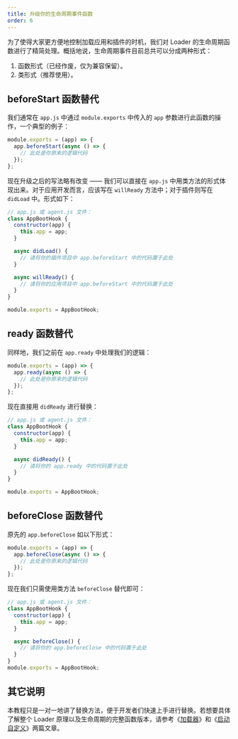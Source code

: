 ```yaml
---
title: 升级你的生命周期事件函数
order: 6
---
```


为了使得大家更方便地控制加载应用和插件的时机，我们对 Loader 的生命周期函数进行了精简处理。概括地说，生命周期事件目前总共可以分成两种形式：

1. 函数形式（已经作废，仅为兼容保留）。
2. 类形式（推荐使用）。

## beforeStart 函数替代

我们通常在 `app.js` 中通过 `module.exports` 中传入的 `app` 参数进行此函数的操作，一个典型的例子：

```js
module.exports = (app) => {
  app.beforeStart(async () => {
    // 此处是你原来的逻辑代码
  });
};
```

现在升级之后的写法略有改变 —— 我们可以直接在 `app.js` 中用类方法的形式体现出来。对于应用开发而言，应该写在 `willReady` 方法中；对于插件则写在 `didLoad` 中。形式如下：

```js
// app.js 或 agent.js 文件：
class AppBootHook {
  constructor(app) {
    this.app = app;
  }

  async didLoad() {
    // 请将你的插件项目中 app.beforeStart 中的代码置于此处
  }

  async willReady() {
    // 请将你的应用项目中 app.beforeStart 中的代码置于此处
  }
}

module.exports = AppBootHook;
```


## ready 函数替代

同样地，我们之前在 `app.ready` 中处理我们的逻辑：

```js
module.exports = (app) => {
  app.ready(async () => {
    // 此处是你原来的逻辑代码
  });
};
```

现在直接用 `didReady` 进行替换：

```js
// app.js 或 agent.js 文件：
class AppBootHook {
  constructor(app) {
    this.app = app;
  }

  async didReady() {
    // 请将你的 app.ready 中的代码置于此处
  }
}

module.exports = AppBootHook;
```


## beforeClose 函数替代

原先的 `app.beforeClose` 如以下形式：

```js
module.exports = (app) => {
  app.beforeClose(async () => {
    // 此处是你原来的逻辑代码
  });
};
```

现在我们只需使用类方法 `beforeClose` 替代即可：

```js
// app.js 或 agent.js 文件：
class AppBootHook {
  constructor(app) {
    this.app = app;
  }

  async beforeClose() {
    // 请将你的 app.beforeClose 中的代码置于此处
  }
}
module.exports = AppBootHook;
```

## 其它说明

本教程只是一对一地讲了替换方法，便于开发者们快速上手进行替换。若想要具体了解整个 Loader 原理以及生命周期的完整函数版本，请参考《[加载器](./loader.md)》和《[启动自定义](../basics/app-start.md)》两篇文章。
